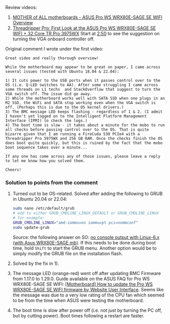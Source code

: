 Review videos:
1. [MOTHER of ALL motherboards - ASUS Pro WS WRX80E-SAGE SE WIFI Overview](https://www.youtube.com/watch?v=yWTIVSQLKhY)
1. [Threadripper Pro: First Look at the ASUS Pro WS WRX80E-SAGE SE WIFI + 32 Core TR Pro 3975WX](https://www.youtube.com/watch?v=G1yiOgtE7D4)
Start at [2:50](https://youtu.be/G1yiOgtE7D4?t=170) to see the suggestion on
turning the VGA onboard controller off.

Original comment I wrote under the first video:
```text
Great video and really thorough overview!

While the motherboard may appear to be great on paper, I came across several issues (tested with Ubuntu 18.04 & 22.04):

1) It cuts power to the USB ports when it passes control over to the OS (i.e. Q-LED switches to AA). After some struggling I came across some threads on L1 techs  and StackOverflow that suggest to turn the VGA switch off. The issue did go away.
2) While the motherboard works well with SATA SSD when one plugs in an M2 SSD, the WiFi and SATA stop working even when the VGA switch is off. (Perhaps this is due to the OS kernel drivers.)
3) The BMC message LED keeps flashing - regardless of 1 & 2. (I admit I haven't yet logged on to the Intelligent Platform Management Interface (IPMI) to check the logs.)
4) The boot time is slow - it takes about a minute for the mobo to run all checks before passing control over to the OS. That is quite bizarre given that I am running a FireCuda 530 PCIe4 with a Threadripper Pro 5975WX and 256 GB RAM. Once the checks finish the OS does boot quite quickly, but this is ruined by the fact that the mobo boot sequence takes over a minute...

If any one has come across any of those issues, please leave a reply to let me know how you solved them.

Cheers!
```

### Solution to points from the comment

1) Turned out to be OS-related. Solved after adding the following
to GRUB in Ubuntu 20.04 or 22.04:
    ```bash
    sudo nano /etc/default/grub
    # add to either GRUB_CMDLINE_LINUX_DEFAULT or GRUB_CMDLINE_LINUX
    # for example:
    GRUB_CMDLINE_LINUX="amd-iommu=on iommu=pt pci=nommconf"
    sudo update-grub
    ```
   
    Source: the following answer on SO: [no console output with Linux-6.x (with Asus WRX80E-SAGE mb)](https://superuser.com/questions/1771347/no-console-output-with-linux-6-x-with-asus-wrx80e-sage-mb#1771547).
    If this needs to be done during boot time, hold `Shift` to start the GRUB menu.
    Another option would be to simply modify the GRUB file on the installation flash.
1) Solved by the fix in 1).
1) The message LED (orange-red) went off after updating BMC Firmware from 1.17.0 to 1.29.0. Guide available
on the ASUS FAQ for Pro WS WRX80E-SAGE SE WIFI: [[Motherboard] How to update the Pro WS WRX80E-SAGE SE WIFI firmware by Website User Interface](https://www.asus.com/me-en/support/FAQ/1046149/).
Seems like the message was due to a very low rating of the CPU fan which seemed to be from the time when ASUS
 were testing the motherboard.
1) The boot time is slow after power off (i.e. not just by turning the PC off, but by cutting power).
Boot times following a restart are faster.
 
